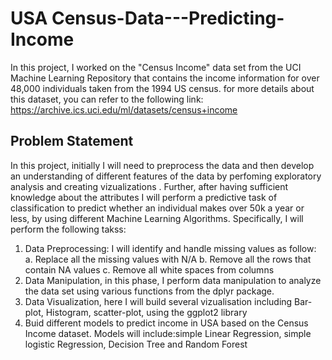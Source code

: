 # USA Census-Data---Predicting-Income
In this project, I worked on the "Census Income" data set from the UCI Machine Learning Repository that contains the income information for over 48,000 individuals taken from the 1994 US census.
for more details about this dataset, you can refer to the following link:
https://archive.ics.uci.edu/ml/datasets/census+income

## Problem Statement

In this project, initially I will need to preprocess the data and then develop an understanding of different features of the data by perfoming exploratory analysis and creating vizualizations . Further, after having sufficient knowledge about the attributes I will perform a predictive task of classification to predict whether an individual makes over 50k a year or less, by using different Machine Learning  Algorithms. Specifically, I will perform the following takss:
1. Data Preprocessing: I will identify and handle missing values as follow:
    a. Replace all the missing values with N/A
    b. Remove all the rows that contain NA values
    c. Remove all white spaces from columns
 2. Data Manipulation, in this phase, I perform data manipulation to analyze the data set using various functions from the dplyr package.
 3. Data Visualization, here I will build several vizualisation including Bar-plot, Histogram, scatter-plot, using the ggplot2 library
 4. Buid different models to predict income in USA based on the Census Income dataset. Models will include:simple Linear Regression, simple logistic Regression, Decision Tree and Random Forest 
   



